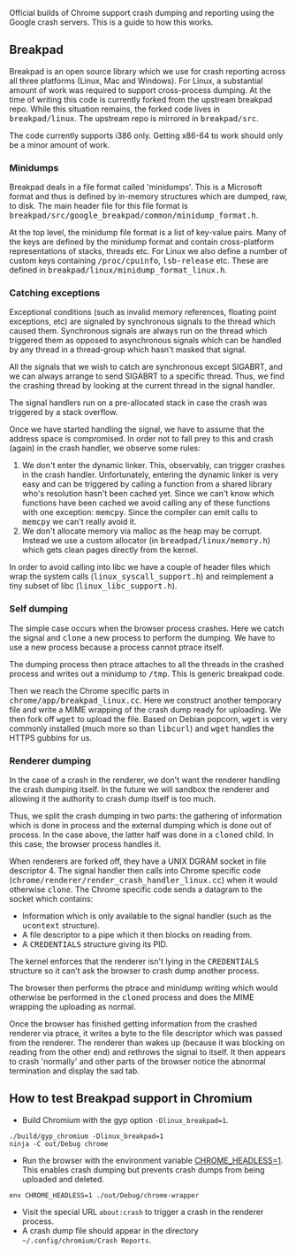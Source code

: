 Official builds of Chrome support crash dumping and reporting using the Google crash servers. This is a guide to how this works.

## Breakpad

Breakpad is an open source library which we use for crash reporting across all three platforms (Linux, Mac and Windows). For Linux, a substantial amount of work was required to support cross-process dumping. At the time of writing this code is currently forked from the upstream breakpad repo. While this situation remains, the forked code lives in <tt>breakpad/linux</tt>. The upstream repo is mirrored in <tt>breakpad/src</tt>.

The code currently supports i386 only. Getting x86-64 to work should only be a minor amount of work.

### Minidumps

Breakpad deals in a file format called 'minidumps'. This is a Microsoft format and thus is defined by in-memory structures which are dumped, raw, to disk. The main header file for this file format is <tt>breakpad/src/google_breakpad/common/minidump_format.h</tt>.

At the top level, the minidump file format is a list of key-value pairs. Many of the keys are defined by the minidump format and contain cross-platform representations of stacks, threads etc. For Linux we also define a number of custom keys containing <tt>/proc/cpuinfo</tt>, <tt>lsb-release</tt> etc. These are defined in <tt>breakpad/linux/minidump_format_linux.h</tt>.

### Catching exceptions

Exceptional conditions (such as invalid memory references, floating point exceptions, etc) are signaled by synchronous signals to the thread which caused them. Synchronous signals are always run on the thread which triggered them as opposed to asynchronous signals which can be handled by any thread in a thread-group which hasn't masked that signal.

All the signals that we wish to catch are synchronous except SIGABRT, and we can always arrange to send SIGABRT to a specific thread. Thus, we find the crashing thread by looking at the current thread in the signal handler.

The signal handlers run on a pre-allocated stack in case the crash was triggered by a stack overflow.

Once we have started handling the signal, we have to assume that the address space is compromised. In order not to fall prey to this and crash (again) in the crash handler, we observe some rules:
  1. We don't enter the dynamic linker. This, observably, can trigger crashes in the crash handler. Unfortunately, entering the dynamic linker is very easy and can be triggered by calling a function from a shared library who's resolution hasn't been cached yet. Since we can't know which functions have been cached we avoid calling any of these functions with one exception: <tt>memcpy</tt>. Since the compiler can emit calls to <tt>memcpy</tt> we can't really avoid it.
  1. We don't allocate memory via malloc as the heap may be corrupt. Instead we use a custom allocator (in <tt>breadpad/linux/memory.h</tt>) which gets clean pages directly from the kernel.

In order to avoid calling into libc we have a couple of header files which wrap the system calls (<tt>linux_syscall_support.h</tt>) and reimplement a tiny subset of libc (<tt>linux_libc_support.h</tt>).

### Self dumping

The simple case occurs when the browser process crashes. Here we catch the signal and <tt>clone</tt> a new process to perform the dumping. We have to use a new process because a process cannot ptrace itself.

The dumping process then ptrace attaches to all the threads in the crashed process and writes out a minidump to <tt>/tmp</tt>. This is generic breakpad code.

Then we reach the Chrome specific parts in <tt>chrome/app/breakpad_linux.cc</tt>. Here we construct another temporary file and write a MIME wrapping of the crash dump ready for uploading. We then fork off <tt>wget</tt> to upload the file. Based on Debian popcorn, <tt>wget</tt> is very commonly installed (much more so than <tt>libcurl</tt>) and <tt>wget</tt> handles the HTTPS gubbins for us.

### Renderer dumping

In the case of a crash in the renderer, we don't want the renderer handling the crash dumping itself. In the future we will sandbox the renderer and allowing it the authority to crash dump itself is too much.

Thus, we split the crash dumping in two parts: the gathering of information which is done in process and the external dumping which is done out of process. In the case above, the latter half was done in a <tt>clone</tt>d child. In this case, the browser process handles it.

When renderers are forked off, they have a UNIX DGRAM socket in file descriptor 4. The signal handler then calls into Chrome specific code (<tt>chrome/renderer/render_crash_handler_linux.cc</tt>) when it would otherwise <tt>clone</tt>. The Chrome specific code sends a datagram to the socket which contains:
  * Information which is only available to the signal handler (such as the <tt>ucontext</tt> structure).
  * A file descriptor to a pipe which it then blocks on reading from.
  * A <tt>CREDENTIALS</tt> structure giving its PID.

The kernel enforces that the renderer isn't lying in the <tt>CREDENTIALS</tt> structure so it can't ask the browser to crash dump another process.

The browser then performs the ptrace and minidump writing which would otherwise be performed in the <tt>clone</tt>d process and does the MIME wrapping the uploading as normal.

Once the browser has finished getting information from the crashed renderer via ptrace, it writes a byte to the file descriptor which was passed from the renderer. The renderer than wakes up (because it was blocking on reading from the other end) and rethrows the signal to itself. It then appears to crash 'normally' and other parts of the browser notice the abnormal termination and display the sad tab.

## How to test Breakpad support in Chromium

  * Build Chromium with the gyp option `-Dlinux_breakpad=1`.
```
./build/gyp_chromium -Dlinux_breakpad=1
ninja -C out/Debug chrome
```
  * Run the browser with the environment variable [CHROME\_HEADLESS=1](http://code.google.com/p/chromium/issues/detail?id=19663).  This enables crash dumping but prevents crash dumps from being uploaded and deleted.
```
env CHROME_HEADLESS=1 ./out/Debug/chrome-wrapper
```
  * Visit the special URL `about:crash` to trigger a crash in the renderer process.
  * A crash dump file should appear in the directory `~/.config/chromium/Crash Reports`.